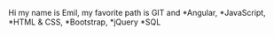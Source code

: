 ﻿Hi my name is Emil,
my favorite path is GIT and 
*Angular,
*JavaScript, 
*HTML & CSS,
*Bootstrap,
*jQuery
*SQL
